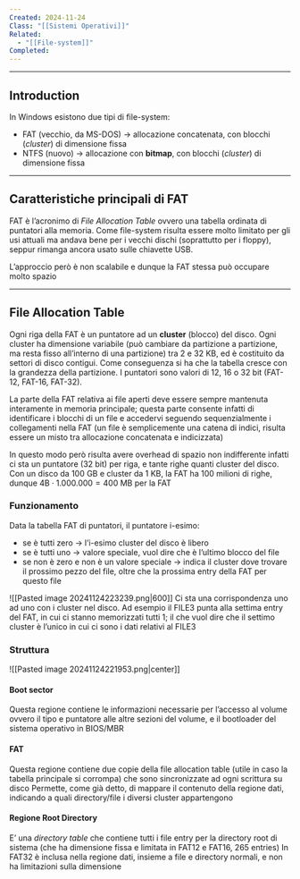 ```yaml
---
Created: 2024-11-24
Class: "[[Sistemi Operativi]]"
Related:
  - "[[File-system]]"
Completed:
---
```

---
## Introduction
In Windows esistono due tipi di file-system:
- FAT (vecchio, da MS-DOS) → allocazione concatenata, con blocchi (*cluster*) di dimensione fissa
- NTFS (nuovo) → allocazione con **bitmap**, con blocchi (*cluster*) di dimensione fissa

---
## Caratteristiche principali di FAT
FAT è l’acronimo di *File Allocation Table* ovvero una tabella ordinata di puntatori alla memoria.
Come file-system risulta essere molto limitato per gli usi attuali ma andava bene per i vecchi dischi (soprattutto per i floppy), seppur rimanga ancora usato sulle chiavette USB.

L’approccio però è non scalabile e dunque la FAT stessa può occupare molto spazio

---
## File Allocation Table
Ogni riga della FAT è un puntatore ad un **cluster** (blocco) del disco. Ogni cluster ha dimensione variabile (può cambiare da partizione a partizione, ma resta fisso all’interno di una partizione) tra $2$ e $32 \text{ KB}$, ed è costituito da settori di disco contigui.
Come conseguenza si ha che la tabella cresce con la grandezza della partizione.
I puntatori sono valori di $12$, $16$ o $32 \text{ bit}$ (FAT-12, FAT-16, FAT-32).

La parte della FAT relativa ai file aperti deve essere sempre mantenuta interamente in memoria principale; questa parte consente infatti di identificare i blocchi di un file e accedervi seguendo sequenzialmente i collegamenti nella FAT (un file è semplicemente una catena di indici, risulta essere un misto tra allocazione concatenata e indicizzata)

In questo modo però risulta avere overhead di spazio non indifferente infatti ci sta un puntatore ($32 \text{ bit}$) per riga, e tante righe quanti cluster del disco. Con un disco da $100\text{ GB}$ e cluster da $1\text{ KB}$, la FAT ha $100$ milioni di righe, dunque $4\text{B}\cdot 1.000.000 =400\text{ MB}$ per la FAT

### Funzionamento
Data la tabella FAT di puntatori, il puntatore i-esimo:
- se è tutti zero → l’i-esimo cluster del disco è libero
- se è tutti uno → valore speciale, vuol dire che è l’ultimo blocco del file
- se non è zero e non è un valore speciale → indica il cluster dove trovare il prossimo pezzo del file, oltre che la prossima entry della FAT per questo file

![[Pasted image 20241124223239.png|600]]
Ci sta una corrispondenza uno ad uno con i cluster nel disco. Ad esempio il FILE3 punta alla settima entry del FAT, in cui ci stanno memorizzati tutti 1; il che vuol dire che il settimo cluster è l’unico in cui ci sono i dati relativi al FILE3

### Struttura
![[Pasted image 20241124221953.png|center]]

#### Boot sector
Questa regione contiene le informazioni necessarie per l’accesso al volume ovvero il tipo e puntatore alle altre sezioni del volume, e il bootloader del sistema operativo in BIOS/MBR
#### FAT
Questa regione contiene due copie della file allocation table (utile in caso la tabella principale si corrompa) che sono sincronizzate ad ogni scrittura su disco
Permette, come già detto, di mappare il contenuto della regione dati, indicando a quali directory/file i diversi cluster appartengono
#### Regione Root Directory
E’ una *directory table* che contiene tutti i file entry per la directory root di sistema (che ha dimensione fissa e limitata in FAT12 e FAT16, $265 \text{ entries}$)
In FAT32 è inclusa nella regione dati, insieme a file e directory normali, e non ha limitazioni sulla dimensione